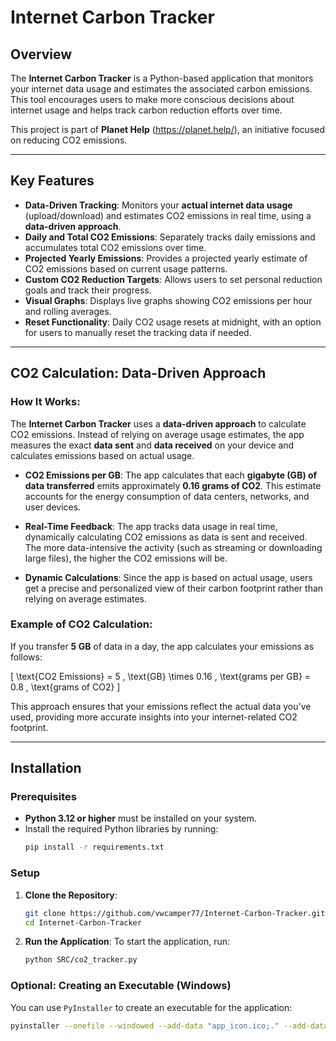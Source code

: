 # Internet Carbon Tracker

## Overview
The **Internet Carbon Tracker** is a Python-based application that monitors your internet data usage and estimates the associated carbon emissions. This tool encourages users to make more conscious decisions about internet usage and helps track carbon reduction efforts over time.

This project is part of **Planet Help** (https://planet.help/), an initiative focused on reducing CO2 emissions.

---

## Key Features
- **Data-Driven Tracking**: Monitors your **actual internet data usage** (upload/download) and estimates CO2 emissions in real time, using a **data-driven approach**.
- **Daily and Total CO2 Emissions**: Separately tracks daily emissions and accumulates total CO2 emissions over time.
- **Projected Yearly Emissions**: Provides a projected yearly estimate of CO2 emissions based on current usage patterns.
- **Custom CO2 Reduction Targets**: Allows users to set personal reduction goals and track their progress.
- **Visual Graphs**: Displays live graphs showing CO2 emissions per hour and rolling averages.
- **Reset Functionality**: Daily CO2 usage resets at midnight, with an option for users to manually reset the tracking data if needed.

---

## CO2 Calculation: Data-Driven Approach

### How It Works:
The **Internet Carbon Tracker** uses a **data-driven approach** to calculate CO2 emissions. Instead of relying on average usage estimates, the app measures the exact **data sent** and **data received** on your device and calculates emissions based on actual usage.

- **CO2 Emissions per GB**: The app calculates that each **gigabyte (GB) of data transferred** emits approximately **0.16 grams of CO2**. This estimate accounts for the energy consumption of data centers, networks, and user devices.
  
- **Real-Time Feedback**: The app tracks data usage in real time, dynamically calculating CO2 emissions as data is sent and received. The more data-intensive the activity (such as streaming or downloading large files), the higher the CO2 emissions will be.

- **Dynamic Calculations**: Since the app is based on actual usage, users get a precise and personalized view of their carbon footprint rather than relying on average estimates.

### Example of CO2 Calculation:
If you transfer **5 GB** of data in a day, the app calculates your emissions as follows:

\[
\text{CO2 Emissions} = 5 \, \text{GB} \times 0.16 \, \text{grams per GB} = 0.8 \, \text{grams of CO2}
\]

This approach ensures that your emissions reflect the actual data you've used, providing more accurate insights into your internet-related CO2 footprint.

---

## Installation

### Prerequisites
- **Python 3.12 or higher** must be installed on your system.
- Install the required Python libraries by running:
    ```bash
    pip install -r requirements.txt
    ```

### Setup
1. **Clone the Repository**:
    ```bash
    git clone https://github.com/vwcamper77/Internet-Carbon-Tracker.git
    cd Internet-Carbon-Tracker
    ```

2. **Run the Application**:
    To start the application, run:
    ```bash
    python SRC/co2_tracker.py
    ```

### Optional: Creating an Executable (Windows)
You can use `PyInstaller` to create an executable for the application:
```bash
pyinstaller --onefile --windowed --add-data "app_icon.ico;." --add-data "planet-help-logo2.png;." SRC/co2_tracker.py
